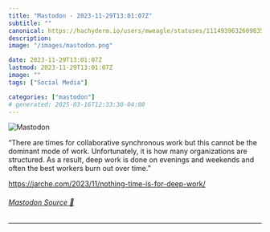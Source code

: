 ```yaml
---
title: "Mastodon - 2023-11-29T13:01:07Z"
subtitle: ""
canonical: https://hachyderm.io/users/mweagle/statuses/111493963260983582
description:
image: "/images/mastodon.png"

date: 2023-11-29T13:01:07Z
lastmod: 2023-11-29T13:01:07Z
image: ""
tags: ["Social Media"]

categories: ["mastodon"]
# generated: 2025-03-16T12:33:30-04:00
---
```

![Mastodon](/images/mastodon.png)

<p>“There are times for collaborative synchronous work but this cannot be the dominant mode of work. Unfortunately, it is how many organizations are structured. As a result, deep work is done on evenings and weekends and often the best workers burn out over time.”</p><p><a href="https://jarche.com/2023/11/nothing-time-is-for-deep-work/" target="_blank" rel="nofollow noopener noreferrer" translate="no"><span class="invisible">https://</span><span class="ellipsis">jarche.com/2023/11/nothing-tim</span><span class="invisible">e-is-for-deep-work/</span></a></p>


###### [Mastodon Source 🐘](https://hachyderm.io/@mweagle/111493963260983582)

___
